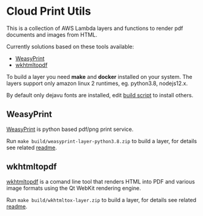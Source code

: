 # Cloud Print Utils

This is a collection of AWS Lambda layers and functions to render pdf documents
and images from HTML.

Currently solutions based on these tools available:

- [WeasyPrint](https://weasyprint.org/)
- [wkhtmltopdf](https://wkhtmltopdf.org/)

To build a layer you need **make** and **docker** installed on your system.
The layers support only amazon linux 2 runtimes, eg. python3.8, nodejs12.x.

By default only dejavu fonts are installed, edit [build script](fonts/layer_builder.sh) to install others.

## WeasyPrint

[WeasyPrint](https://weasyprint.org/) is python based pdf/png print service.

Run `make build/weasyprint-layer-python3.8.zip` to build a layer, for details
see related [readme](weasyprint/README.md).

## wkhtmltopdf

[wkhtmltopdf](https://wkhtmltopdf.org/) is a comand line tool that renders HTML
into PDF and various image formats using the Qt WebKit rendering engine.

Run `make build/wkhtmltox-layer.zip` to build a layer, for details
see related [readme](wkhtmltox/README.md).
